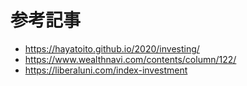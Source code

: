 # 参考記事

- https://hayatoito.github.io/2020/investing/
- https://www.wealthnavi.com/contents/column/122/
- https://liberaluni.com/index-investment

<Youtube id="16_SUESqk8g?si=B4rQ9u5D3cI6B8OS"/>
